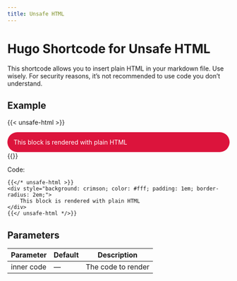 ```yaml
---
title: Unsafe HTML
---
```


# Hugo Shortcode for Unsafe HTML

This shortcode allows you to insert plain HTML in your markdown file. Use wisely. For security reasons, it’s not recommended to use code you don’t understand.

## Example

{{< unsafe-html >}}
<div style="background: crimson; color: #fff; padding: 1em; border-radius: 2em;">
    This block is rendered with plain HTML
</div>
{{</ unsafe-html >}}


Code:

```
{{</* unsafe-html >}}
<div style="background: crimson; color: #fff; padding: 1em; border-radius: 2em;">
    This block is rendered with plain HTML
</div>
{{</ unsafe-html */>}}
```

## Parameters

| Parameter  | Default | Description |
| ---------- | ------- | ----------- |
| inner code | —       | The code to render |
